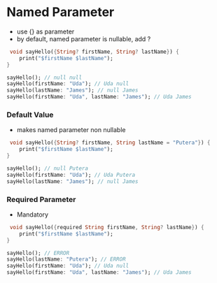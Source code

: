# Named Parameter

- use {} as parameter
- by default, named parameter is nullable, add ?

```dart
 void sayHello({String? firstName, String? lastName}) {
    print("$firstName $lastName");
}

sayHello(); // null null
sayHello(firstName: "Uda"); // Uda null
sayHello(lastName: "James"); // null James
sayHello(firstName: "Uda", lastName: "James"); // Uda James
```

### Default Value

- makes named parameter non nullable

```dart
 void sayHello({String? firstName, String lastName = "Putera"}) {
    print("$firstName $lastName");
}

sayHello(); // null Putera
sayHello(firstName: "Uda"); // Uda Putera
sayHello(lastName: "James"); // null James
```

### Required Parameter

- Mandatory

```dart
 void sayHello({required String firstName, String? lastName}) {
    print("$firstName $lastName");
}

sayHello(); // ERROR
sayHello(lastName: "Putera"); // ERROR
sayHello(firstName: "Uda"); // Uda null
sayHello(firstName: "Uda", lastName: "James"); // Uda James
```
